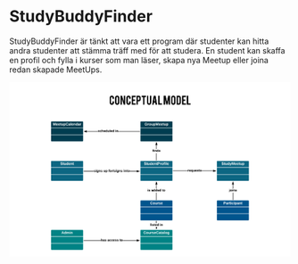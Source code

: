 # StudyBuddyFinder
StudyBuddyFinder är tänkt att vara ett program där studenter kan hitta andra studenter att stämma träff med för att studera.
En student kan skaffa en profil och fylla i kurser som man läser, skapa nya Meetup eller joina redan skapade MeetUps. 

![System architecture models - Domain model](https://raw.githubusercontent.com/bushrasabbagh/StudyBuddyFinder/refs/heads/main/images/System%20architecture%20models%20-%20Domain%20model.png)
